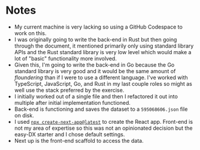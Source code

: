# Notes

* My current machine is very lacking so using a GitHub Codespace to work on this.
* I was originally going to write the back-end in Rust but then going through the document, it mentioned primarily only using standard library APIs and the Rust standard library is very low level which would make a lot of "basic" functionality more involved.
* Given this, I'm going to write the back-end in Go because the Go standard library is very good and it would be the same amount of _floundering_ than if I were to use a different language. I've worked with TypeScript, JavaScript, Go, and Rust in my last couple roles so might as well use the stack preferred by the exercise.
* I initially worked out of a single file and then I refactored it out into multiple after initial implementation functioned.
* Back-end is functioning and saves the dataset to a `595068606.json` file on disk.
* I used [`npx create-next-app@latest`](https://react.dev/learn/start-a-new-react-project#nextjs-pages-router) to create the React app. Front-end is not my area of expertise so this was not an opinionated decision but the easy-DX starter and I chose default settings.
* Next up is the front-end scaffold to access the data. 